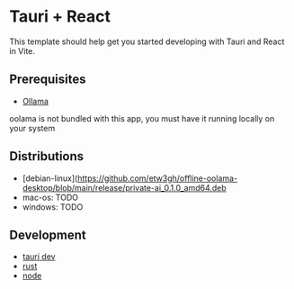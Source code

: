 # Tauri + React

This template should help get you started developing with Tauri and React in Vite.

## Prerequisites

- [Ollama](https://ollama.com/docs/installation)

oolama is not bundled with this app, you must have it running locally on your system


## Distributions
 - [debian-linux](https://github.com/etw3gh/offline-oolama-desktop/blob/main/release/private-ai_0.1.0_amd64.deb
 - mac-os: TODO
 - windows: TODO


## Development

- [tauri dev](https://github.com/tauri-apps/tauri/tree/dev/tooling/cli#tauri-dev)
- [rust](https://www.rust-lang.org/tools/install)
- [node](https://nodejs.org/en/download/)

